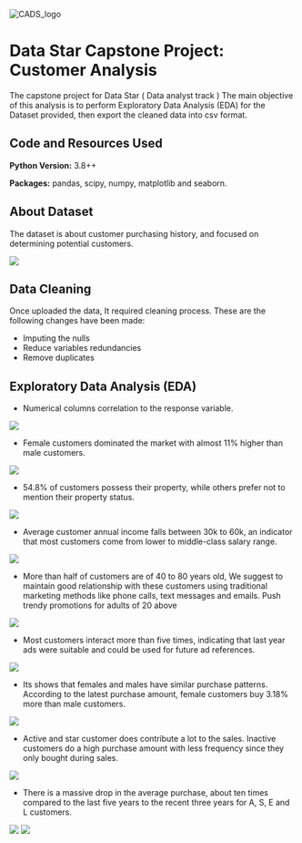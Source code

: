 ![CADS_logo](https://github.com/aimanraz/datastar_capstone/blob/main/img/cads-logo.png)
# Data Star Capstone Project: Customer Analysis
The capstone project for Data Star ( Data analyst track )
The main objective of this analysis is to perform Exploratory Data Analysis (EDA) for the Dataset provided, then export the cleaned data into csv format.

## Code and Resources Used 
**Python Version:** 3.8++

**Packages:** pandas, scipy, numpy, matplotlib and seaborn.

## About Dataset
The dataset is about customer purchasing history, and focused on determining potential customers.

![](https://github.com/aimanraz/datastar_capstone/blob/main/img/MicrosoftTeams-image.png)

## Data Cleaning
Once uploaded the data, It required cleaning process. These are the following changes have been made:
* Imputing the nulls
* Reduce variables redundancies
* Remove duplicates

## Exploratory Data Analysis (EDA)

* Numerical columns correlation to  the response variable. 

![](https://github.com/aimanraz/datastar_capstone/blob/main/img/correlation_to_response_variable.png)

* Female customers dominated the market with almost 11% higher than male customers.

![](https://github.com/aimanraz/datastar_capstone/blob/main/img/gender_proportion.png)

* 54.8% of customers possess their property, while others prefer not to mention their property status.

![](https://github.com/aimanraz/datastar_capstone/blob/main/img/property_owned.png)

* Average customer annual income falls between 30k to 60k, an indicator that most customers come from lower to middle-class salary range.

![](https://github.com/aimanraz/datastar_capstone/blob/main/img/ann_income_distribution.png)

* More than half of customers are of 40 to 80 years old, We suggest to maintain good relationship with these customers using traditional marketing methods like phone calls, text messages and emails. Push trendy promotions for adults of 20 above

![](https://github.com/aimanraz/datastar_capstone/blob/main/img/age_distribution.png)

* Most customers interact more than five times, indicating that last year ads were suitable and could be used for future ad references.

![](https://github.com/aimanraz/datastar_capstone/blob/main/img/res_last_year_promotional.png)

* Its shows that females and males have similar purchase patterns. According to the latest purchase amount, female customers buy 3.18% more than male customers.

![](https://github.com/aimanraz/datastar_capstone/blob/main/img/purchase_regards%20to_gender.png)

* Active and star customer does contribute a lot to the sales. Inactive customers do a high purchase amount with less frequency since they only bought during sales.

![](https://github.com/aimanraz/datastar_capstone/blob/main/img/pur_regard_status.png)

* There is a massive drop in the average purchase, about ten times compared to the last five years to the recent three years for A, S, E and L customers.

![](https://github.com/aimanraz/datastar_capstone/blob/main/img/pur_by_status_3years.JPG)
![](https://github.com/aimanraz/datastar_capstone/blob/main/img/pur_by_status_5years.JPG)

